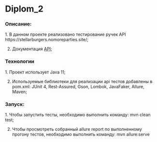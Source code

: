 # Diplom_2
<h3>Описание:</h3>
1. В данном проекте реализовано тестирование ручек API https://stellarburgers.nomoreparties.site/;

2. Документация [API](https://code.s3.yandex.net/qa-automation-engineer/java/cheatsheets/paid-track/diplom/api-documentation.pdf);

<h3>Технологии</h3>
1. Проект использует Java 11;

2. Используемые библиотеки для реализации api тестов добавлены в pom.xml: JUnit 4, Rest-Assured, Gson, Lombok, JavaFaker, Allure, Maven;

<h3>Запуск:</h3>
1. Чтобы запустить тесты, необходимо выполнить команду: mvn clean test;

2. Чтобы просмотреть собранный allure report по выполненному прогону тестов, необходимо выполнить команду: mvn allure:serve
